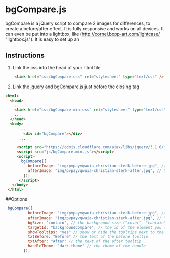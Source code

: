 # bgCompare.js
bgCompare is a jQuery script to compare 2 images for differences, to create a before/after effect. It is fully responsive and works on all devices. It can even be put into a lightbox, like (http://cornel.bopp-art.com/lightcase/ "lightbox.js"). It is easy to set up an

## Instructions

1. Link the css into the head of your html file

```html
    <link href="css/bgCompare.css" rel="stylesheet" type="text/css" />
```

2. Link the jquery and bgCompare.js just before the closing </body> tag

```html
<html>
  <head>
    ...
    <link href="css/bgCompare.min.css" rel="stylesheet" type="text/css" />
    ...
  </head>
  <body>
      ...
        <div id="bgCompare"></div>
      ...

     <script src="https://cdnjs.cloudflare.com/ajax/libs/jquery/3.1.0/jquery.min.js"></script>
     <script src="js/bgCompare.min.js"></script>
     <script>
       bgCompare({
          beforeImage: "img/pvpayvqwuia-christian-sterk-before.jpg", // Your before image
          afterImage: "img/pvpayvqwuia-christian-sterk-after.jpg", // Your after image
        });
      </script>
   </body>
 </html>
```

##Options
```javascript
 bgCompare({
          beforeImage: "img/pvpayvqwuia-christian-sterk-before.jpg", // Your before image
          afterImage: "img/pvpayvqwuia-christian-sterk-after.jpg", // Your after image
          bgSize: "contain", // the background-size ("cover", "contain" for responsive awesomeness)
          targetId: "backgroundCompare", // the id of the element you want the script to load into
          showTooltips: "yes" // show or hide the tooltips next to the handle
          txtBefore: "Before" // the text of the before tooltip
          txtAfter: "After" // the text of the after tooltip
          handleTheme: "dark-theme" // the theme of the handle
        });
```
